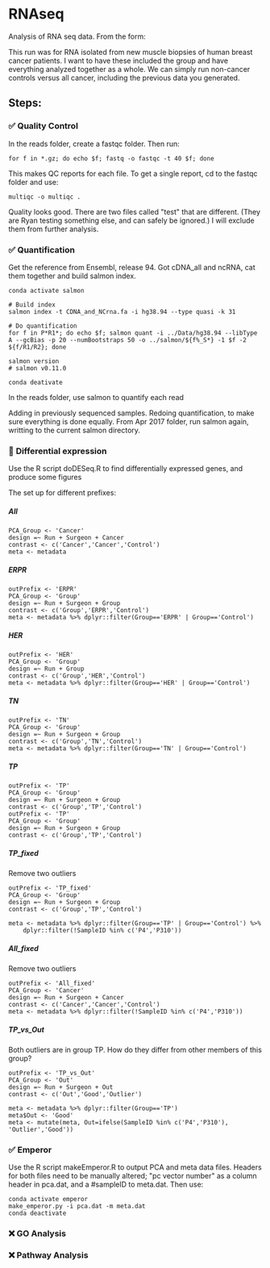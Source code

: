 # RNAseq
Analysis of RNA seq data. From the form:

This run was for RNA isolated from new muscle biopsies of human breast cancer patients.  I want to have these included the group and have everything analyzed together as a whole.  We can simply run non-cancer controls versus all cancer, including the previous data you generated.


## Steps:

###  :white_check_mark: Quality Control
In the reads folder, create a fastqc folder. Then run:

```
for f in *.gz; do echo $f; fastq -o fastqc -t 40 $f; done
```

This makes QC reports for each file. To get a single report, cd to the fastqc folder and use:
```
multiqc -o multiqc .
```

Quality looks good. There are two files called "test" that are different. (They are Ryan testing something else, and can safely be ignored.) I will exclude them from further analysis.


### :white_check_mark: Quantification

Get the reference from Ensembl, release 94. Got cDNA_all and ncRNA, cat them together and build salmon index.

```
conda activate salmon

# Build index
salmon index -t CDNA_and_NCrna.fa -i hg38.94 --type quasi -k 31

# Do quantification
for f in P*R1*; do echo $f; salmon quant -i ../Data/hg38.94 --libType A --gcBias -p 20 --numBootstraps 50 -o ../salmon/${f%_S*} -1 $f -2 ${f/R1/R2}; done

salmon version
# salmon v0.11.0

conda deativate
```


In the reads folder, use salmon to quantify each read

Adding in previously sequenced samples. Redoing quantification, to make sure everything is done equally. From Apr 2017 folder, run salmon again, writting to the current salmon directory.




### :large_orange_diamond: <!--:white_check_mark:--> Differential expression

Use the R script doDESeq.R to find differentially expressed genes, and produce some figures

The set up for different prefixes:

##### All
```
PCA_Group <- 'Cancer'
design =~ Run + Surgeon + Cancer
contrast <- c('Cancer','Cancer','Control')
meta <- metadata
```

##### ERPR
```
outPrefix <- 'ERPR'
PCA_Group <- 'Group'
design =~ Run + Surgeon + Group
contrast <- c('Group','ERPR','Control')
meta <- metadata %>% dplyr::filter(Group=='ERPR' | Group=='Control')
```

##### HER
```
outPrefix <- 'HER'
PCA_Group <- 'Group'
design =~ Run + Group
contrast <- c('Group','HER','Control')
meta <- metadata %>% dplyr::filter(Group=='HER' | Group=='Control')
```

##### TN
```
outPrefix <- 'TN'
PCA_Group <- 'Group'
design =~ Run + Surgeon + Group
contrast <- c('Group','TN','Control')
meta <- metadata %>% dplyr::filter(Group=='TN' | Group=='Control')
```

##### TP
```
outPrefix <- 'TP'
PCA_Group <- 'Group'
design =~ Run + Surgeon + Group
contrast <- c('Group','TP','Control')
outPrefix <- 'TP'
PCA_Group <- 'Group'
design =~ Run + Surgeon + Group
contrast <- c('Group','TP','Control')
```

##### TP_fixed
Remove two outliers
```
outPrefix <- 'TP_fixed'
PCA_Group <- 'Group'
design =~ Run + Surgeon + Group
contrast <- c('Group','TP','Control')

meta <- metadata %>% dplyr::filter(Group=='TP' | Group=='Control') %>%
	dplyr::filter(!SampleID %in% c('P4','P310'))

```

##### All_fixed
Remove two outliers
```
outPrefix <- 'All_fixed'
PCA_Group <- 'Cancer'
design =~ Run + Surgeon + Cancer
contrast <- c('Cancer','Cancer','Control')
meta <- metadata %>% dplyr::filter(!SampleID %in% c('P4','P310'))
```

##### TP_vs_Out
Both outliers are in group TP. How do they differ from other members of this group?
```
outPrefix <- 'TP_vs_Out'
PCA_Group <- 'Out'
design =~ Run + Surgeon + Out
contrast <- c('Out','Good','Outlier')

meta <- metadata %>% dplyr::filter(Group=='TP')
meta$Out <- 'Good'
meta <- mutate(meta, Out=ifelse(SampleID %in% c('P4','P310'), 'Outlier','Good'))
```


### :white_check_mark: Emperor

Use the R script makeEmperor.R to output PCA and meta data files. Headers for both files need to be manually altered; "pc vector number" as a column header in pca.dat, and a #sampleID to meta.dat. Then use:
```
conda activate emperor
make_emperor.py -i pca.dat -m meta.dat
conda deactivate
```


### :x: <!--:large_orange_diamond: :white_check_mark:--> GO Analysis

### :x: <!--:large_orange_diamond: :white_check_mark:--> Pathway Analysis
